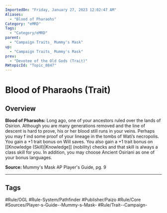 ```yaml
---
ImportedOn: "Friday, January 27, 2023 12:02:47 AM"
Aliases:
  - "Blood of Pharaohs"
Category: "eMRD"
Tags:
  - "Category/eMRD"
parent:
  - "Campaign Traits_ Mummy's Mask"
up:
  - "Campaign Traits_ Mummy's Mask"
prev:
  - "Devotee of the Old Gods (Trait)"
RWtopicId: "Topic_8847"
---
```

# Blood of Pharaohs (Trait)
## Overview
**Blood of Pharaohs:** Long ago, one of your ancestors ruled over the lands of Osirion. Although you are many generations removed and the line of descent is hard to prove, his or her blood still runs in your veins. Perhaps you may f ind some proof of your lineage in the tombs of Wati’s necropolis. You gain a +1 trait bonus on Will saves. You also gain a +1 trait bonus on [[Knowledge (Skill)|Knowledge]] (nobility) checks and that skill is always a class skill for you. In addition, you may choose Ancient Osiriani as one of your bonus languages.

**Source:** Mummy's Mask AP Player's Guide, pg. 9


---
## Tags
#Rule/OGL #Rule-System/Pathfinder #Publisher/Paizo #Rule/Core #Sources/Player-s-Guide--Mummy-s-Mask- #Rule/Trait--Campaign-

